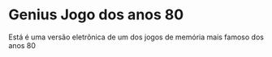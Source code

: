 # Genius Jogo dos anos 80 
Está é uma versão eletrônica de um dos jogos de memória mais famoso dos anos 80

